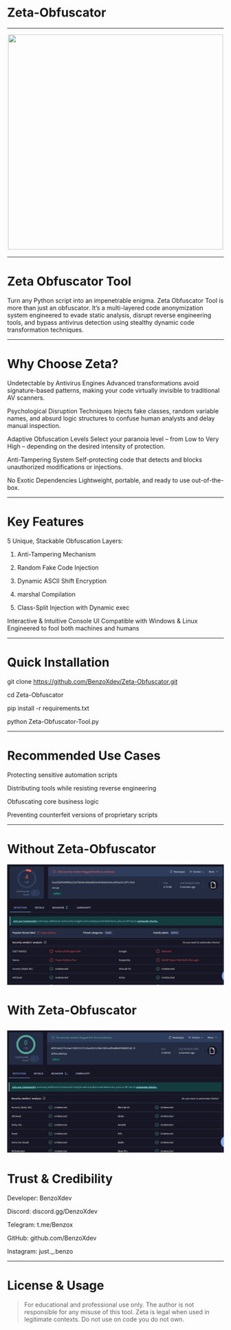 # Zeta-Obfuscator
-----

<p align="center">
<img src="https://repository-images.githubusercontent.com/377591030/2d6a28f3-22f0-4294-9146-874c9124599c", width="500", height="500">
</p>

-----
# Zeta Obfuscator Tool

Turn any Python script into an impenetrable enigma.
Zeta Obfuscator Tool is more than just an obfuscator. It’s a multi-layered code anonymization system engineered to evade static analysis, disrupt reverse engineering tools, and bypass antivirus detection using stealthy dynamic code transformation techniques.


---

# Why Choose Zeta?

Undetectable by Antivirus Engines
Advanced transformations avoid signature-based patterns, making your code virtually invisible to traditional AV scanners.

Psychological Disruption Techniques
Injects fake classes, random variable names, and absurd logic structures to confuse human analysts and delay manual inspection.

Adaptive Obfuscation Levels
Select your paranoia level – from Low to Very High – depending on the desired intensity of protection.

Anti-Tampering System
Self-protecting code that detects and blocks unauthorized modifications or injections.

No Exotic Dependencies
Lightweight, portable, and ready to use out-of-the-box.


---

# Key Features

5 Unique, Stackable Obfuscation Layers:

1. Anti-Tampering Mechanism


2. Random Fake Code Injection


3. Dynamic ASCII Shift Encryption


4. marshal Compilation


5. Class-Split Injection with Dynamic exec



Interactive & Intuitive Console UI
Compatible with Windows & Linux
Engineered to fool both machines and humans


---

# Quick Installation

git clone https://github.com/BenzoXdev/Zeta-Obfuscator.git

cd Zeta-Obfuscator

pip install -r requirements.txt

python Zeta-Obfuscator-Tool.py


---

# Recommended Use Cases

Protecting sensitive automation scripts

Distributing tools while resisting reverse engineering

Obfuscating core business logic

Preventing counterfeit versions of proprietary scripts



---
# Without Zeta-Obfuscator

![VirusTotal Scan Result](image/VirusTotal-Scan-Result1.png)

# With Zeta-Obfuscator

![VirusTotal Scan Result](image/VirusTotal-Scan-Result2.png)
---

# Trust & Credibility

Developer: BenzoXdev

Discord: discord.gg/DenzoXdev

Telegram: t.me/Benzox

GitHub: github.com/BenzoXdev

Instagram: just._.benzo


---

# License & Usage

> For educational and professional use only.
The author is not responsible for any misuse of this tool.
Zeta is legal when used in legitimate contexts.
Do not use on code you do not own.
